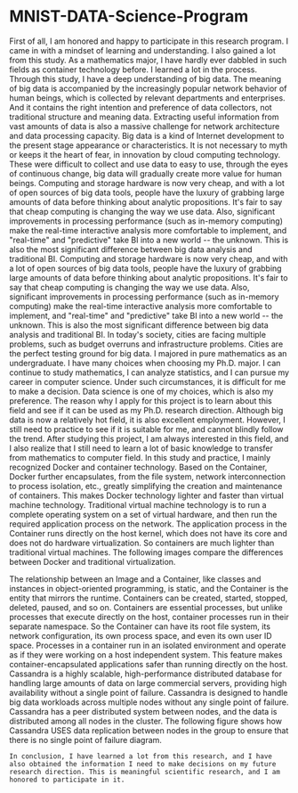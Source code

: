 # MNIST-DATA-Science-Program

First of all, I am honored and happy to participate in this research program. I came in with a mindset of learning and understanding. I also gained a lot from this study. As a mathematics major, I have hardly ever dabbled in such fields as container technology before. I learned a lot in the process.
Through this study, I have a deep understanding of big data. The meaning of big data is accompanied by the increasingly popular network behavior of human beings, which is collected by relevant departments and enterprises. And it contains the right intention and preference of data collectors, not traditional structure and meaning data. Extracting useful information from vast amounts of data is also a massive challenge for network architecture and data processing capacity. Big data is a kind of Internet development to the present stage appearance or characteristics. It is not necessary to myth or keeps it the heart of fear, in innovation by cloud computing technology. These were difficult to collect and use data to easy to use, through the eyes of continuous change, big data will gradually create more value for human beings. Computing and storage hardware is now very cheap, and with a lot of open sources of big data tools, people have the luxury of grabbing large amounts of data before thinking about analytic propositions. It's fair to say that cheap computing is changing the way we use data. Also, significant improvements in processing performance (such as in-memory computing) make the real-time interactive analysis more comfortable to implement, and "real-time" and "predictive" take BI into a new world -- the unknown. This is also the most significant difference between big data analysis and traditional BI. Computing and storage hardware is now very cheap, and with a lot of open sources of big data tools, people have the luxury of grabbing large amounts of data before thinking about analytic propositions. It's fair to say that cheap computing is changing the way we use data. Also, significant improvements in processing performance (such as in-memory computing) make the real-time interactive analysis more comfortable to implement, and "real-time" and "predictive" take BI into a new world -- the unknown. This is also the most significant difference between big data analysis and traditional BI. In today's society, cities are facing multiple problems, such as budget overruns and infrastructure problems. Cities are the perfect testing ground for big data.
I majored in pure mathematics as an undergraduate. I have many choices when choosing my Ph.D. major. I can continue to study mathematics, I can analyze statistics, and I can pursue my career in computer science. Under such circumstances, it is difficult for me to make a decision. Data science is one of my choices, which is also my preference. The reason why I apply for this project is to learn about this field and see if it can be used as my Ph.D. research direction. Although big data is now a relatively hot field, it is also excellent employment. However,  I still need to practice to see if it is suitable for me, and cannot blindly follow the trend. After studying this project, I am always interested in this field, and I also realize that I still need to learn a lot of basic knowledge to transfer from mathematics to computer field. 
In this study and practice, I mainly recognized Docker and container technology. Based on the Container, Docker further encapsulates, from the file system, network interconnection to process isolation, etc., greatly simplifying the creation and maintenance of containers. This makes Docker technology lighter and faster than virtual machine technology. Traditional virtual machine technology is to run a complete operating system on a set of virtual hardware, and then run the required application process on the network. The application process in the Container runs directly on the host kernel, which does not have its core and does not do hardware virtualization. So containers are much lighter than traditional virtual machines. The following images compare the differences between Docker and traditional virtualization.

  
The relationship between an Image and a Container, like classes and instances in object-oriented programming, is static, and the Container is the entity that mirrors the runtime. Containers can be created, started, stopped, deleted, paused, and so on. Containers are essential processes, but unlike processes that execute directly on the host, container processes run in their separate namespace. So the Container can have its root file system, its network configuration, its own process space, and even its own user ID space. Processes in a container run in an isolated environment and operate as if they were working on a host independent system. This feature makes container-encapsulated applications safer than running directly on the host.
Cassandra is a highly scalable, high-performance distributed database for handling large amounts of data on large commercial servers, providing high availability without a single point of failure. Cassandra is designed to handle big data workloads across multiple nodes without any single point of failure. Cassandra has a peer distributed system between nodes, and the data is distributed among all nodes in the cluster. The following figure shows how Cassandra USES data replication between nodes in the group to ensure that there is no single point of failure diagram. 
 
    In conclusion, I have learned a lot from this research, and I have also obtained the information I need to make decisions on my future research direction. This is meaningful scientific research, and I am honored to participate in it.
